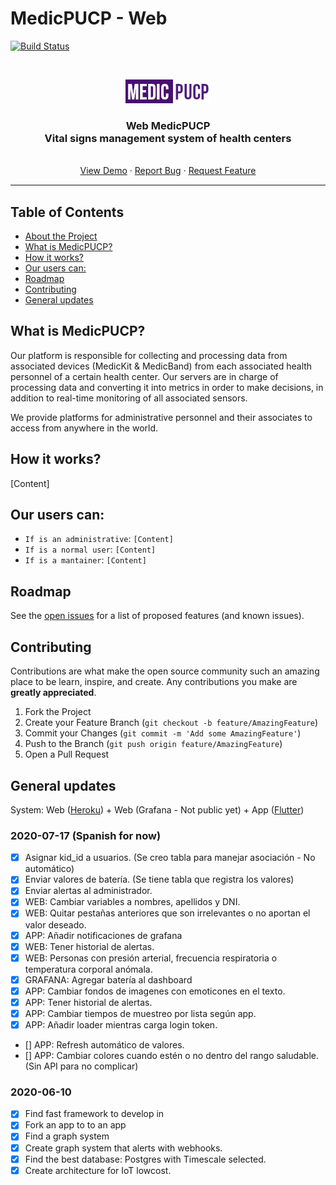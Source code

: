# MedicPUCP - Web

[![Build Status](https://travis-ci.com/ZurMaD/pdm.svg?branch=master)](https://travis-ci.com/ZurMaD/pdm)


<br />
<p align="center">
  <a href="#">
    <img src="/docs/img/logo.png">
  </a>

  <h3 align="center">Web MedicPUCP <br>
  Vital signs management system of health centers</h3>

  <p align="center">
    <br />
    <a href="https://pdm3.herokuapp.com">View Demo</a>
    ·
    <a href="#">Report Bug</a>
    ·
    <a href="#">Request Feature</a>
  </p>
</p>
<hr style="height:2px;border-width:0;color:gray;background-color:gray">


<!-- TABLE OF CONTENTS -->
## Table of Contents

* [About the Project](#about-the-project)
* [What is MedicPUCP?](#what-is)
* [How it works?](#how-works)
* [Our users can:](#our-users)
* [Roadmap](#roadmap)
* [Contributing](#contributing)
* [General updates](#general-updates)


<!-- What is MedicPUCP? -->
## What is MedicPUCP?

Our platform is responsible for collecting and processing data from associated devices (MedicKit & MedicBand) from each associated health personnel of a certain health center. Our servers are in charge of processing data and converting it into metrics in order to make decisions, in addition to real-time monitoring of all associated sensors.

We provide platforms for administrative personnel and their associates to access from anywhere in the world.

<!-- How it works? -->
## How it works?

[Content]

<!-- Our users can: -->
## Our users can:

- `If is an administrative`: `[Content]`
- `If is a normal user`: `[Content]`
- `If is a mantainer`: `[Content]`

<!-- ROADMAP -->
## Roadmap

See the [open issues](#) for a list of proposed features (and known issues).


<!-- CONTRIBUTING -->
## Contributing

Contributions are what make the open source community such an amazing place to be learn, inspire, and create. Any contributions you make are **greatly appreciated**.

1. Fork the Project
2. Create your Feature Branch (`git checkout -b feature/AmazingFeature`)
3. Commit your Changes (`git commit -m 'Add some AmazingFeature'`)
4. Push to the Branch (`git push origin feature/AmazingFeature`)
5. Open a Pull Request

<!-- General system updates -->
## General updates

System: Web ([Heroku](https://www.github.com/zurmad/pdm)) + Web (Grafana - Not public yet) + App ([Flutter](https://www.github.com/zurmad/pdm-app))

### 2020-07-17 (Spanish for now)
- [x] Asignar kid_id a usuarios. (Se creo tabla para manejar asociación - No automático)
- [x] Enviar valores de batería. (Se tiene tabla que registra los valores)
- [x] Enviar alertas al administrador.
- [x] WEB: Cambiar variables a nombres, apellidos y DNI.
- [x] WEB: Quitar pestañas anteriores que son irrelevantes o no aportan el valor deseado.
- [x] APP: Añadir notificaciones de grafana
- [x] WEB: Tener historial de alertas.
- [x] WEB: Personas con presión arterial, frecuencia respiratoria o temperatura corporal anómala.
- [x] GRAFANA: Agregar batería al dashboard
- [x] APP: Cambiar fondos de imagenes con emoticones en el texto.
- [x] APP: Tener historial de alertas.
- [x] APP: Cambiar tiempos de muestreo por lista según app.
- [x] APP: Añadir loader mientras carga login token.
- [] APP: Refresh automático de valores.
- [] APP: Cambiar colores cuando estén o no dentro del rango saludable. (Sin API para no complicar)

### 2020-06-10

- [x] Find fast framework to develop in 
- [x] Fork an app to to an app
- [x] Find a graph system
- [x] Create graph system that alerts with webhooks.
- [x] Find the best database: Postgres with Timescale selected.
- [x] Create architecture for IoT lowcost.
